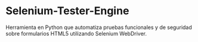 # Selenium-Tester-Engine
Herramienta en Python que automatiza pruebas funcionales y de seguridad sobre formularios HTML5 utilizando Selenium WebDriver.
